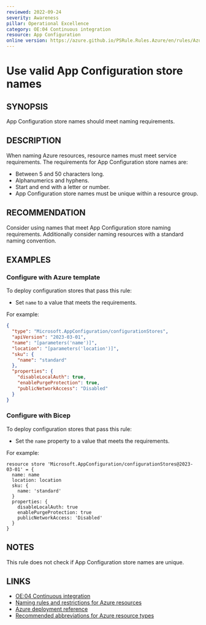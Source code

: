 ```yaml
---
reviewed: 2022-09-24
severity: Awareness
pillar: Operational Excellence
category: OE:04 Continuous integration
resource: App Configuration
online version: https://azure.github.io/PSRule.Rules.Azure/en/rules/Azure.AppConfig.Name/
---
```


# Use valid App Configuration store names

## SYNOPSIS

App Configuration store names should meet naming requirements.

## DESCRIPTION

When naming Azure resources, resource names must meet service requirements.
The requirements for App Configuration store names are:

- Between 5 and 50 characters long.
- Alphanumerics and hyphens.
- Start and end with a letter or number.
- App Configuration store names must be unique within a resource group.

## RECOMMENDATION

Consider using names that meet App Configuration store naming requirements.
Additionally consider naming resources with a standard naming convention.

## EXAMPLES

### Configure with Azure template

To deploy configuration stores that pass this rule:

- Set `name` to a value that meets the requirements.

For example:

```json
{
  "type": "Microsoft.AppConfiguration/configurationStores",
  "apiVersion": "2023-03-01",
  "name": "[parameters('name')]",
  "location": "[parameters('location')]",
  "sku": {
    "name": "standard"
  },
  "properties": {
    "disableLocalAuth": true,
    "enablePurgeProtection": true,
    "publicNetworkAccess": "Disabled"
  }
}
```

### Configure with Bicep

To deploy configuration stores that pass this rule:

- Set the `name` property to a value that meets the requirements.

For example:

```bicep
resource store 'Microsoft.AppConfiguration/configurationStores@2023-03-01' = {
  name: name
  location: location
  sku: {
    name: 'standard'
  }
  properties: {
    disableLocalAuth: true
    enablePurgeProtection: true
    publicNetworkAccess: 'Disabled'
  }
}
```

<!-- external:avm avm/res/app-configuration/configuration-store name -->

## NOTES

This rule does not check if App Configuration store names are unique.

## LINKS

- [OE:04 Continuous integration](https://learn.microsoft.com/azure/well-architected/operational-excellence/release-engineering-continuous-integration)
- [Naming rules and restrictions for Azure resources](https://learn.microsoft.com/azure/azure-resource-manager/management/resource-name-rules#microsoftappconfiguration)
- [Azure deployment reference](https://learn.microsoft.com/azure/templates/microsoft.appconfiguration/configurationstores)
- [Recommended abbreviations for Azure resource types](https://learn.microsoft.com/azure/cloud-adoption-framework/ready/azure-best-practices/resource-abbreviations)
